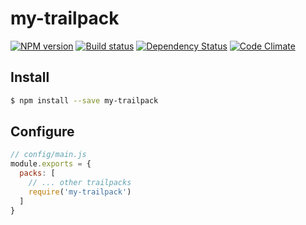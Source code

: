 # my-trailpack

[![NPM version][npm-image]][npm-url]
[![Build status][ci-image]][ci-url]
[![Dependency Status][daviddm-image]][daviddm-url]
[![Code Climate][codeclimate-image]][codeclimate-url]



## Install

```sh
$ npm install --save my-trailpack
```

## Configure

```js
// config/main.js
module.exports = {
  packs: [
    // ... other trailpacks
    require('my-trailpack')
  ]
}
```

[npm-image]: https://img.shields.io/npm/v/my-trailpack.svg?style=flat-square
[npm-url]: https://npmjs.org/package/my-trailpack
[ci-image]: https://img.shields.io/travis//my-trailpack/master.svg?style=flat-square
[ci-url]: https://travis-ci.org//my-trailpack
[daviddm-image]: http://img.shields.io/david//my-trailpack.svg?style=flat-square
[daviddm-url]: https://david-dm.org//my-trailpack
[codeclimate-image]: https://img.shields.io/codeclimate/github//my-trailpack.svg?style=flat-square
[codeclimate-url]: https://codeclimate.com/github//my-trailpack

